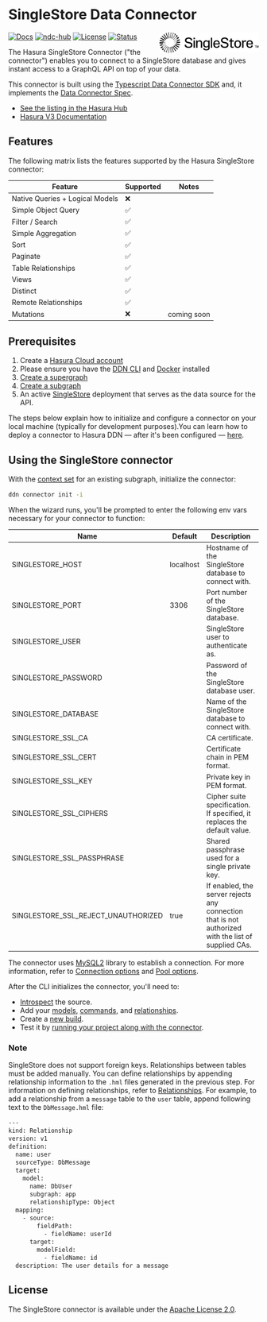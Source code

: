 # SingleStore Data Connector

<a href="https://www.singlestore.com/"><img src="https://github.com/singlestore-labs/singlestore-hasura-connector/blob/main/docs/logo_primary_singlestore_black.png" align="right" width="200"></a>

<!-- TODO: update when connector will be published -->

[![Docs](https://img.shields.io/badge/docs-v3.x-brightgreen.svg?style=flat)](https://hasura.io/docs/3.0/latest/connectors/singesltore/)
[![ndc-hub](https://img.shields.io/badge/ndc--hub-singlestore-blue.svg?style=flat)](https://hasura.io/connectors/singlestore)
[![License](https://img.shields.io/badge/license-Apache--2.0-purple.svg?style=flat)](LICENSE)
[![Status](https://img.shields.io/badge/status-alpha-yellow.svg?style=flat)](./readme.md)

The Hasura SingleStore Connector ("the connector") enables you to connect to a SingleStore database and gives instant
access to a GraphQL API on top of your data.

This connector is built using the [Typescript Data Connector SDK](https://github.com/hasura/ndc-sdk-typescript) and, it
implements the [Data Connector Spec](https://github.com/hasura/ndc-spec).

<!-- TODO: update when connector will be published -->

- [See the listing in the Hasura Hub](https://hasura.io/connectors/singlestore)
- [Hasura V3 Documentation](https://hasura.io/docs/3.0)

## Features

The following matrix lists the features supported by the Hasura SingleStore connector:

| Feature                         | Supported | Notes       |
| ------------------------------- | --------- | ----------- |
| Native Queries + Logical Models | ❌        |             |
| Simple Object Query             | ✅        |             |
| Filter / Search                 | ✅        |             |
| Simple Aggregation              | ✅        |             |
| Sort                            | ✅        |             |
| Paginate                        | ✅        |             |
| Table Relationships             | ✅        |             |
| Views                           | ✅        |             |
| Distinct                        | ✅        |             |
| Remote Relationships            | ✅        |             |
| Mutations                       | ❌        | coming soon |

## Prerequisites

1. Create a [Hasura Cloud account](https://console.hasura.io)
2. Please ensure you have the [DDN CLI](https://hasura.io/docs/3.0/cli/installation) and
   [Docker](https://docs.docker.com/engine/install/) installed
3. [Create a supergraph](https://hasura.io/docs/3.0/getting-started/init-supergraph)
4. [Create a subgraph](https://hasura.io/docs/3.0/getting-started/init-subgraph)
5. An active [SingleStore](https://www.singlestore.com/) deployment that serves as the data source for the API.

The steps below explain how to initialize and configure a connector on your local machine (typically for development
purposes).You can learn how to deploy a connector to Hasura DDN — after it's been configured —
[here](https://hasura.io/docs/3.0/getting-started/deployment/deploy-a-connector).

## Using the SingleStore connector

With the [context set](https://hasura.io/docs/3.0/cli/commands/ddn_context_set/) for an existing subgraph, initialize
the connector:

```sh
ddn connector init -i
```

When the wizard runs, you'll be prompted to enter the following env vars necessary for your connector to function:

| Name                                | Default   | Description                                                                                         |
| ----------------------------------- | --------- | --------------------------------------------------------------------------------------------------- |
| SINGLESTORE_HOST                    | localhost | Hostname of the SingleStore database to connect with.                                               |
| SINGLESTORE_PORT                    | 3306      | Port number of the SingleStore database.                                                            |
| SINGLESTORE_USER                    |           | SingleStore user to authenticate as.                                                                |
| SINGLESTORE_PASSWORD                |           | Password of the SingleStore database user.                                                          |
| SINGLESTORE_DATABASE                |           | Name of the SingleStore database to connect with.                                                   |
| SINGLESTORE_SSL_CA                  |           | CA certificate.                                                                                     |
| SINGLESTORE_SSL_CERT                |           | Certificate chain in PEM format.                                                                    |
| SINGLESTORE_SSL_KEY                 |           | Private key in PEM format.                                                                          |
| SINGLESTORE_SSL_CIPHERS             |           | Cipher suite specification. If specified, it replaces the default value.                            |
| SINGLESTORE_SSL_PASSPHRASE          |           | Shared passphrase used for a single private key.                                                    |
| SINGLESTORE_SSL_REJECT_UNAUTHORIZED | true      | If enabled, the server rejects any connection that is not authorized with the list of supplied CAs. |

The connector uses [MySQL2](https://sidorares.github.io/node-mysql2/docs) library to establish a connection. For more
information, refer to [Connection options](https://www.npmjs.com/package/mysql#connection-options) and
[Pool options](https://www.npmjs.com/package/mysql#pool-options).

After the CLI initializes the connector, you'll need to:

- [Introspect](https://hasura.io/docs/3.0/cli/commands/ddn_connector_introspect) the source.
- Add your [models](https://hasura.io/docs/3.0/cli/commands/ddn_model_add),
  [commands](https://hasura.io/docs/3.0/cli/commands/ddn_command_add), and
  [relationships](https://hasura.io/docs/3.0/cli/commands/ddn_relationship_add).
- Create a [new build](https://hasura.io/docs/3.0/cli/commands/ddn_supergraph_build_local).
- Test it by [running your project along with the connector](https://hasura.io/docs/3.0/cli/commands/ddn_run#examples).

### Note

SingleStore does not support foreign keys. Relationships between tables must be added manually. You can define
relationships by appending relationship information to the `.hml` files generated in the previous step. For information
on defining relationships, refer to [Relationships](https://hasura.io/docs/3.0/supergraph-modeling/relationships/). For
example, to add a relationship from a `message` table to the `user` table, append following text to the `DbMessage.hml`
file:

```hml
---
kind: Relationship
version: v1
definition:
  name: user
  sourceType: DbMessage
  target:
    model:
      name: DbUser
      subgraph: app
      relationshipType: Object
  mapping:
    - source:
        fieldPath:
          - fieldName: userId
      target:
        modelField:
          - fieldName: id
  description: The user details for a message
```

## License

The SingleStore connector is available under the [Apache License 2.0](https://www.apache.org/licenses/LICENSE-2.0).
